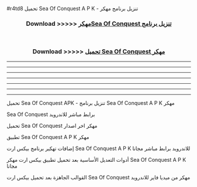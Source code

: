 #r4td8 تحميل Sea Of Conquest  A P K - تنزيل برنامج مهكر



<div align="center">
<h3>Download >>>>> <a href="https://runaway1.web.app/?sq=Sea Of Conquest ">مهكرSea Of Conquest  تنزيل برنامج</a></h3><br>

<h3>Download >>>>> <a href="https://runaway1.web.app/?sq=Sea Of Conquest ">تحميل Sea Of Conquest  مهكر</a></h3>
</div>


----------------------------------------------------------

----------------------------------------------------------

----------------------------------------------------------

----------------------------------------------------------

----------------------------------------------------------

----------------------------------------------------------

----------------------------------------------------------

تحميل Sea Of Conquest  APK - تنزيل برنامج Sea Of Conquest  A P K مهكر

Sea Of Conquest  برابط مباشر للاندرويد

تحميل Sea Of Conquest  مهكر اخر اصدار

تطبيق Sea Of Conquest  A P K مهكر

إضافات تهكير برنامج بيكس ارت Sea Of Conquest  A P K للاندرويد برابط مباشر مجانا

أدوات التعديل الأساسية بعد تحميل تطبيق بيكس ارت مهكر Sea Of Conquest  A P K مجانا

القوالب الجاهزة بعد تحميل بيكس ارت Sea Of Conquest  مهكر من ميديا فاير للاندرويد


